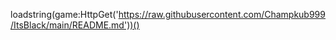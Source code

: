 loadstring(game:HttpGet('https://raw.githubusercontent.com/Champkub999/ItsBlack/main/README.md'))()
